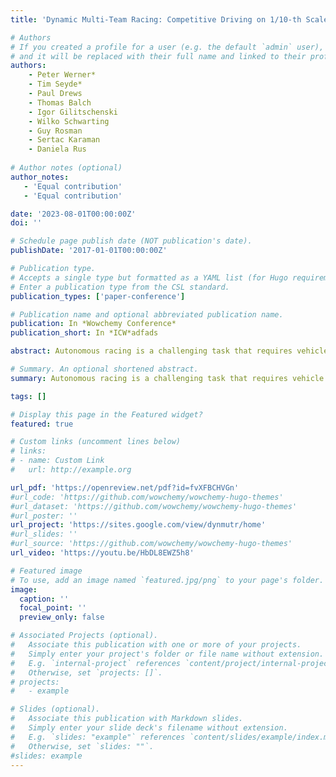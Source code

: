 ```yaml
---
title: 'Dynamic Multi-Team Racing: Competitive Driving on 1/10-th Scale Vehicles via Learning in Simulation'

# Authors
# If you created a profile for a user (e.g. the default `admin` user), write the username (folder name) here
# and it will be replaced with their full name and linked to their profile.
authors:
    - Peter Werner*
    - Tim Seyde*
    - Paul Drews
    - Thomas Balch
    - Igor Gilitschenski
    - Wilko Schwarting
    - Guy Rosman
    - Sertac Karaman
    - Daniela Rus
    
# Author notes (optional)
author_notes:
   - 'Equal contribution'
   - 'Equal contribution'

date: '2023-08-01T00:00:00Z'
doi: ''

# Schedule page publish date (NOT publication's date).
publishDate: '2017-01-01T00:00:00Z'

# Publication type.
# Accepts a single type but formatted as a YAML list (for Hugo requirements).
# Enter a publication type from the CSL standard.
publication_types: ['paper-conference']

# Publication name and optional abbreviated publication name.
publication: In *Wowchemy Conference*
publication_short: In *ICW*adfads

abstract: Autonomous racing is a challenging task that requires vehicle handling at the dynamic limits of friction. While single-agent scenarios like Time Trials are solved competitively with classical model-based or model-free feedback control, multi-agent wheel-to-wheel racing poses several challenges including planning over unknown opponent intentions as well as negotiating interactions under dynamic constraints. We propose to address these challenges via a learning-based approach that effectively combines model-based techniques, massively parallel simulation, and self-play reinforcement learning to enable zero-shot sim-to-real transfer of highly dynamic policies. We deploy our algorithm in wheel-to-wheel multi-agent races on scale hardware to demonstrate the efficacy of our approach. Several instances of these hardware races are provided in a supplementary video.

# Summary. An optional shortened abstract.
summary: Autonomous racing is a challenging task that requires vehicle handling at the dynamic limits of friction. While single-agent scenarios like Time Trials are solved competitively with classical model-based or model-free feedback control, multi-agent wheel-to-wheel racing poses several challenges including planning over unknown opponent intentions as well as negotiating interactions under dynamic constraints. In this work, we address these challenges via self-play reinforcement learning to enable zero-shot sim-to-real transfer of highly dynamic policies. <font size="4"> <br> *[CORL, 2023 + **Best Paper Award** ICRA Multi-Robot Learning Workshop, 2023]*</font>

tags: []

# Display this page in the Featured widget?
featured: true

# Custom links (uncomment lines below)
# links:
# - name: Custom Link
#   url: http://example.org

url_pdf: 'https://openreview.net/pdf?id=fvXFBCHVGn'
#url_code: 'https://github.com/wowchemy/wowchemy-hugo-themes'
#url_dataset: 'https://github.com/wowchemy/wowchemy-hugo-themes'
#url_poster: ''
url_project: 'https://sites.google.com/view/dynmutr/home'
#url_slides: ''
#url_source: 'https://github.com/wowchemy/wowchemy-hugo-themes'
url_video: 'https://youtu.be/HbDL8EWZ5h8'

# Featured image
# To use, add an image named `featured.jpg/png` to your page's folder.
image:
  caption: ''
  focal_point: ''
  preview_only: false

# Associated Projects (optional).
#   Associate this publication with one or more of your projects.
#   Simply enter your project's folder or file name without extension.
#   E.g. `internal-project` references `content/project/internal-project/index.md`.
#   Otherwise, set `projects: []`.
# projects:
#   - example

# Slides (optional).
#   Associate this publication with Markdown slides.
#   Simply enter your slide deck's filename without extension.
#   E.g. `slides: "example"` references `content/slides/example/index.md`.
#   Otherwise, set `slides: ""`.
#slides: example
---
```

<!-- 
{{% callout note %}}
Click the _Cite_ button above to demo the feature to enable visitors to import publication metadata into their reference management software.
{{% /callout %}}

{{% callout note %}}
Create your slides in Markdown - click the _Slides_ button to check out the example.
{{% /callout %}} -->

<!-- Add the publication's **full text** or **supplementary notes** here. You can use rich formatting such as including [code, math, and images](https://wowchemy.com/docs/content/writing-markdown-latex/). -->
